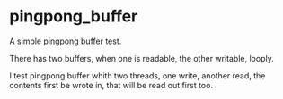 # pingpong_buffer
A simple pingpong buffer test.

There has two buffers,  when one is readable, the other writable, looply.

I test pingpong buffer whith two threads, one write, another read, the
contents first be wrote in, that will be read out first too.
